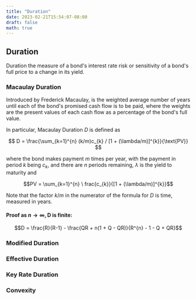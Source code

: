 ```yaml
---
title: "Duration"
date: 2023-02-21T15:54:07-08:00
draft: false
math: true
---
```


## Duration
Duration the measure of a bond's interest rate risk or sensitivity of a bond's full price to a change in its yield.
### Macaulay Duration
Introduced by Frederick Macaulay, is the weighted average number of years until each of the bond's promised cash flow is to be paid, where the weights are the present values of each cash flow as a percentage of the bond's full value.

In particular, Macaulay Duration $D$ is defined as

$$ D = \frac{\sum_{k=1}^{n} (k/m)c_{k} / [1 + (\lambda/m)]^{k}}{\text{PV}} $$

where the bond makes payment $m$ times per year, with the payment in period $k$ being $c_{k}$, and there are $n$ periods remaining, $\lambda$ is the yield to maturity and

$$PV = \sum_{k=1}^{n} \ frac{c_{k}}{[1 + (\lambda/m)]^{k}}$$

Note that the factor $k/m$ in the numerator of the formula for $D$ is time, measured in years.

#### Proof as $n \to \infty$, D is finite:

$$D = \frac{R}{R-1} - \frac{QR + n(1 + Q - QR)}{R^{n} - 1 - Q + QR}$$

### Modified Duration
### Effective Duration
### Key Rate Duration
### Convexity
